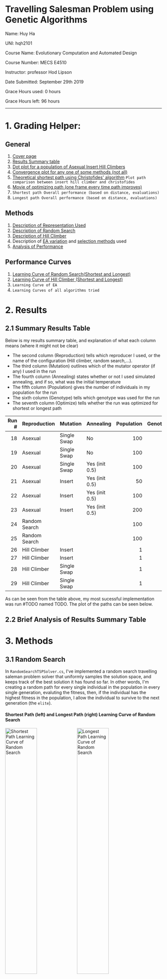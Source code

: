 # Travelling Salesman Problem using Genetic Algorithms

Name: Huy Ha

UNI: hqh2101

Course Name: Evolutionary Computation and Automated Design

Course Number: MECS E4510

Instructor: professor Hod Lipson

Date Submitted: September 29th 2019

Grace Hours used: 0 hours

Grace Hours left: 96 hours

<div style="page-break-after: always;"></div>

---

# 1. Grading Helper:

## General

1.  [Cover page](<#Travelling Salesman Problem using Genetic Algorithms>)
2.  [Results Summary table](<#Summary Results Table>)
3.  [Dot plot for a population of Asexual Insert Hill Climbers](<#Dot Plot for a Population of Hill Climbers>)
4.  [Convergence plot for any one of some methods (not all)](<#Shortest Path (left) and Longest Path (right) Learning Curve of Hill Climbers>)
5.  [Theoretical shortest path using Christofides' algorithm](<# Christofides>) `Plot path comparison between insert hill climber and christofides`
6.  [Movie of optimizing path (one frame every time path improves)](<#Video Animation of Insert Hill Climber Solving for Shortest Path>)
7.  `Shortest path Overall performance (based on distance, evaluations)`
8.  `Longest path Overall performance (based on distance, evaluations)`

## Methods

1. [Description of Representation Used](#Representations)
2. [Description of Random Search](<#Random Search>)
3. [Description of Hill Climber](<#Hill Climber>)
4. Description of [EA variation](<#Representations and their corresponding Crossover and Mutation Operators>) and [selection methods](#Selector) used
5. [Analysis of Performance](<# 4. Analysis of Performance>)

## Performance Curves

1. [Learning Curve of Random Search(Shortest and Longest)](<#Shortest Path (left) and Longest Path (right) Learning Curve of Random Search>)
2. [Learning Curve of Hill Climber (Shortest and Longest)](<# Shortest Path (left) and Longest Path (right) Learning Curve of Hill Climbers>)
3. `Learning Curve of EA`
4. `Learning Curves of all algorithms tried`

# 2. Results

## 2.1 Summary Results Table

Below is my results summary table, and explanation of what each column means (where it might not be clear)

- The second column (Reproduction) tells which reproducer I used, or the name of the configuration (Hill climber, random search,...).
- The third column (Mutation) outlines which of the mutator operator (if any) I used in the run
- The fourth column (Annealing) states whether or not I used simulated annealing, and if so, what was the initial temperature
- The fifth column (Population) gives the number of individuals in my population for the run
- The sixth column (Genotype) tells which genotype was used for the run
- The seventh column (Optimize) tells whether the run was optimized for shortest or longest path

| Run # | Reproduction  | Mutation    | Annealing      | Population | Genotype | Optimize | Path Length |
| ----: | :------------ | :---------- | :------------- | ---------: | -------: | -------: | :---------- |
|    18 | Asexual       | Single Swap | No             |        100 |     List | Shortest | 74.63085    |
|    19 | Asexual       | Single Swap | No             |        100 |     List |  Longest | 760.8126    |
|    20 | Asexual       | Single Swap | Yes (init 0.5) |        100 |     List | Shortest | 74.58129    |
|    21 | Asexual       | Insert      | Yes (init 0.5) |         50 |     List | Shortest | 47.86598    |
|    22 | Asexual       | Insert      | Yes (init 0.5) |        100 |     List | Shortest | 41.14663    |
|    23 | Asexual       | Insert      | Yes (init 0.5) |        200 |     List | Shortest | 36.29556    |
|    24 | Random Search |             |                |        100 |     List |  Longest | 555.0189    |
|    25 | Random Search |             |                |        100 |     List | Shortest | 483.8219    |
|    26 | Hill Climber  | Insert      |                |          1 |     List | Shortest | 30.68847    |
|    27 | Hill Climber  | Insert      |                |          1 |     List |  Longest | 762.99493   |
|    28 | Hill Climber  | Single Swap |                |          1 |     List | Shortest | 78.05326    |
|    29 | Hill Climber  | Single Swap |                |          1 |     List |  Longest | 760.7559    |

As can be seen from the table above, my most sucessful implementation was run #TODO named TODO. The plot of the paths can be seen below.

## 2.2 Brief Analysis of Results Summary Table

# 3. Methods

## 3.1 Random Search

In `RandomSearchTSPSolver.cs`, I've implemented a random search travelling saleman problem solver that uniformly samples the solution space, and keeps track of the best solution it has found so far. In other words, I'm creating a random path for every single individual in the population in every single generation, evaluting the fitness, then, if the individual has the highest fitness in the population, I allow the individual to survive to the next generation (the `elite`).

#### Shortest Path (left) and Longest Path (right) Learning Curve of Random Search

<div style="clear:both;">
<img src="output\assets\shortest-rs.png" alt="Shortest Path Learning Curve of Random Search"
	title="Shortest Path Learning Curve of Random Search" width="45%" height="auto" />
<img src="output\assets\longest-rs.png" alt="Longest Path Learning Curve of Random Search"
	title="Longest Path Learning Curve of Random Search" width="45%" height="auto" />
</div>

## 3.2 Hill Climber

A Hill climber is just a genetic algorithm with population 1, simulated annealing with initial temperature set to 0, with a 100% reproduction rate (the individual in the previous "generation" is always the starting point for creating the new individual in the next population), with an asexual reproduction operator (no crossing over). Since my implementation of the GA was generic enough, I was able to just define a configuration of the GA as a hill climber, with the configurations as described above. The only degree of freedom left was the mutation operator, which I experimented with the insert mutator and swap mutator (described more detailedly below in my EA section). The learning curves for hill climbers with both types of mutator operators can be seen below.

#### Shortest Path (left) and Longest Path (right) Learning Curve of Hill Climbers

<div style="clear:both;">
<img src="output\assets\longest-hc.png" alt="Shortest Path Learning Curve of Hill Climbers"
	title="Shortest Path Learning Curve of Hill Climbers" width="45%" height="auto" />
<img src="output\assets\shortest-hc.png" alt="Shortest Path Learning Curve of Hill Climbers"
	title="Longest Path Learning Curve of Hill Climbers" width="45%" height="auto" />
</div>

#### Video Animation of Insert Hill Climber Solving for Shortest Path

<a href="https://drive.google.com/file/d/1o2MVIlHO2COeTcewPxxkhMqrY-ufpkky/view?usp=sharing">
<img src="output\assets\animation-preview.png" alt="Preview of Insert Hill Climber animation"
	title="Preview of Insert Hill Climber animation"/>
</a>

[Here is a video of the insert hill climber solving for the shortest path. (You can also click on the preview of the animation above)](https://drive.google.com/file/d/1o2MVIlHO2COeTcewPxxkhMqrY-ufpkky/view?usp=sharing)

#### Dot Plot for a Population of Hill Climbers

Because Hill Climbers were so successful, I wanted to explore what a population of hill climbers would do. This is exactly as described above, only, this time, there are 40 hill climbers, and each generation, they all mutate a bit to give the next generation's offspring. Below is a dot plot of that (on the left). As you can see, it just looks like a thick irregular line, so I've zoomed into a part of the plot so you can see the actual scatter points (on the right)

<div style="clear:both;">
<img src="output\assets\insert-hc-dotplot.png" alt="Dot Plot for a Population of Hill Climbers"
	title="Dot Plot for a Population of Hill Climbers"  width="45%" height="auto" />
<img src="output\assets\insert-hc-dotplot-zoomed.png" alt="Zoomed In Dot Plot for a Population of Hill Climbers"
	title="Zoomed In Dot Plot for a Population of Hill Climbers"  width="45%" height="auto" />
</div>

## 3.3 Evolutionary Algorithm

### 3.3.1 Representations and their corresponding Crossover and Mutation Operators

In my assignment I tried two different genotype representations, with their corresponding crossover and mutation operators, which I will describe below:

1.  `PriorityGenotype`: Every single city has a normalized float associated with it, and the path the TSP will take is a priority queue on the list of tuple of city and its corresponding priority.

    - `PriorityCrossover`: this crossover operator does a Two Point crossover on the two parent's priorities creating the child's priority. Since the priority lists are ordered by the city's id, there is no invalid priority list (duplicate or missing cities) to resolve, therefore, no invalid path to resolve.
    - `PrioritySingleMutator`: this mutator operator adds some random noise to the priority of one city, then clamps it between 0 and 1.
    - `PriorityMutator`: does the same thing the `PrioritySingleMutator` does but to a variable number of cities, depending on the mutation factor.

2.  `ListGenotype`: the genotype is just an ordered list of the cities, and the path is exactly the genotype.
    - `SingleSwapMutator`: This mutator operator performs a single swap between two random cities.
    - `MultiSwapMutator`: same as `SingleSwapMutator`, but performs a variable number of swaps based on the mutation factor.
    - `InsertMutator`: chooses a random sequence of cities, removes the sequence from the path, then inserts it somewhere else in the path.
    - `Crossover`: TODO

### 3.3.2 Selector

Earlier on in the development process, I experimented with Stochastic Universal Sampling, as described in the recommended textbook for the class "An Introduction to Genetic Algorithms", but it did not work as well, and I didn't see it as the limiting factor of my program. Therefore, I removed that part of the code, and just replaced it with a simple truncate selector, which selects the top X%, where X is a hyperparameter I called ReproductionFactor.

# 4. Analysis of Performance

## Swap Mutator v.s. Insert Mutator

The biggest breakthough I had in terms of performance was when I implemented the `InsertMutator`. This mutator is much more suited for the problem than the SwapMutator was. I think the intuition is that grabbing a sequence of cities then chucking it somewhere else doesn't break the solution that previous generations has already came up with (This was the inspiration for my `SelectionCrossOver`).

Another curious thing to note is that Insert did much better than Swap when it came to shortest path, but only did marginally better than Swap in longest path. I think this is because Swap breaks paths that are close together, so it is more suited for longest path than shortest path. However, the advantage of Insert is still that it preserves groups (sub-solutions) that are already optimum, and is able to explore without giving up those optimum sub-solutions.

## Asexual v.s. Multiple Inheritance

I think the reason why Asexual consistently outperforms Multiple Inheritance is not because in general it does, but because Mutliple Inheritance relies on have appropriate cross over operators, which I don't think I spent enough time exploring. If given more time, I would like to try a number of other cross over operators for ordered lists, and hopefully that might prove Multiple Inheritance to be superior.

Another note is that my development cycle is biased. Because Asexual reproduction cycles are faster to run and get results, I'm able to go through many more development cycles with Asexual, therefore have more time exploring all the different mutators for Asexual and optimizing it.

## Simulated Annealing vs Greedy

Something I did not expect was for Simulated Annealing to not consistently outperform the greedy variations (just initializing the temperature to 0). I ran lots of tests on the circle test file I created, and to my surprise, most of the time, Greedy converges to a higher fitness. I could not come with an explantion to this. This does not make sense to me because I run the simulation for long enough to observe real convergence, and so any exploration should benefit the program.

On the same note, I expected a larger population to maintain more diversity, therefore, converge to a higher fitness, but this was not the case. I ran tests on the circle city test file I created, and the fitness would consistently converge to a higher value for a population of 50 than for 100, and higher for 100 than for 200, and so on.

These two points, I'm not able to explain why this is the case.

## Christofides

According to a Piazza post answer by the professor, he said we could use a package to calculate the distance using Christofides. I cloned guillaumeportails' fork of sth144's implementation of Christofides, and made some changes so that the final distance calculation is accurate for floating point numbers. The output path length from this implementation of Christofides was `32.1098`. To my surprise, my Insert Hill Climber outperformed this Christofides implementation! Of course, since I did not implement this program myself and did not spend time looking through the code, I don't know of its correctness, but the result is encouraging none the less. [See 5.2 for the output I got when running Christofides.](<# 5.2 Christofides Algorithm output>)

# 5. Appendix

## 5.1 Source Code

As per the TA's approval on Piazza, the source code for this project has been zipped up with this README document.

## 5.2 Christofides Algorithm output

```
cities created
tsp created
Fillmatrix started
Filled Matrix
MST created
Matching completed
BestPath completed 0
Final length: 0

0 to 660 cost 0.21371
660 to 495 cost 0.0239094
495 to 518 cost 0.0125831
518 to 814 cost 0.0246069
814 to 193 cost 0.0245268
193 to 136 cost 0.00757985
136 to 16 cost 0.00917958
16 to 769 cost 0.0152843
769 to 437 cost 0.017203
437 to 179 cost 0.0142129
179 to 448 cost 0.0347946
448 to 823 cost 0.0531549
823 to 326 cost 0.0640528
326 to 298 cost 0.0326298
298 to 816 cost 0.0262839
816 to 612 cost 0.0647916
612 to 52 cost 0.014918
52 to 726 cost 0.0108301
726 to 649 cost 0.0132654
649 to 615 cost 0.0164624
615 to 756 cost 0.101699
756 to 701 cost 0.0228115
701 to 616 cost 0.035752
616 to 905 cost 0.0367072
905 to 190 cost 0.0641047
190 to 520 cost 0.0285338
520 to 698 cost 0.00978459
698 to 124 cost 0.0278024
124 to 247 cost 0.00587152
247 to 571 cost 0.011884
571 to 373 cost 0.0238598
373 to 207 cost 0.0279071
207 to 74 cost 0.0125553
74 to 997 cost 0.0522104
997 to 773 cost 0.0903594
773 to 364 cost 0.00736196
364 to 553 cost 0.0168162
553 to 78 cost 0.0489602
78 to 483 cost 0.00540035
483 to 330 cost 0.0466122
330 to 441 cost 0.0115499
441 to 886 cost 0.0325366
886 to 306 cost 0.0269063
306 to 588 cost 0.00709601
588 to 83 cost 0.0174942
83 to 73 cost 0.01194
73 to 39 cost 0.00832279
39 to 380 cost 0.0260679
380 to 981 cost 0.0344646
981 to 49 cost 0.0680409
49 to 285 cost 0.513602
285 to 400 cost 0.0173182
400 to 674 cost 0.0119171
674 to 639 cost 0.0285908
639 to 753 cost 0.00975537
753 to 925 cost 0.0152828
925 to 604 cost 0.0341047
604 to 951 cost 0.0323075
951 to 161 cost 0.0769202
161 to 273 cost 0.0278354
273 to 551 cost 0.0334932
551 to 64 cost 0.0265449
64 to 945 cost 0.0204352
945 to 611 cost 0.0231089
611 to 10 cost 0.0352039
10 to 684 cost 0.000786294
684 to 90 cost 0.0167437
90 to 137 cost 0.0103956
137 to 386 cost 0.00713698
386 to 428 cost 0.026557
428 to 914 cost 0.0296031
914 to 255 cost 0.019876
255 to 183 cost 0.0276791
183 to 465 cost 0.0160369
465 to 289 cost 0.00787982
289 to 591 cost 0.0310632
591 to 259 cost 0.0296089
259 to 549 cost 0.0478123
549 to 817 cost 0.0519112
817 to 685 cost 0.075211
685 to 152 cost 0.025205
152 to 164 cost 0.00653919
164 to 561 cost 0.00644229
561 to 556 cost 0.0247667
556 to 596 cost 0.353409
596 to 474 cost 0.0296644
474 to 498 cost 0.031897
498 to 195 cost 0.00701924
195 to 197 cost 0.0411198
197 to 923 cost 0.013739
923 to 451 cost 0.0396314
451 to 543 cost 0.0278667
543 to 434 cost 0.0428151
434 to 2 cost 0.0309621
2 to 442 cost 0.0362003
442 to 638 cost 0.0430322
638 to 17 cost 0.0375801
17 to 962 cost 0.0196525
962 to 367 cost 0.019261
367 to 204 cost 0.0206711
204 to 640 cost 0.0216326
640 to 253 cost 0.0212719
253 to 145 cost 0.0346648
145 to 942 cost 0.00659342
942 to 48 cost 0.0121097
48 to 432 cost 0.0120689
432 to 567 cost 0.00809572
567 to 322 cost 0.0115338
322 to 300 cost 0.557766
300 to 61 cost 0.0135764
61 to 186 cost 0.0158048
186 to 586 cost 0.0419501
586 to 231 cost 0.210611
231 to 163 cost 0.0350798
163 to 194 cost 0.0228272
194 to 627 cost 0.00257221
627 to 53 cost 0.0225139
53 to 114 cost 0.011286
114 to 416 cost 0.023878
416 to 439 cost 0.0271092
439 to 9 cost 0.0246152
9 to 644 cost 0.0189427
644 to 978 cost 0.0879323
978 to 775 cost 0.0169516
775 to 652 cost 0.0372238
652 to 824 cost 0.0275857
824 to 447 cost 0.0329583
447 to 855 cost 0.0167509
855 to 944 cost 0.232634
944 to 184 cost 0.0202103
184 to 403 cost 0.0205334
403 to 717 cost 0.0380935
717 to 359 cost 0.0471369
359 to 490 cost 0.0299567
490 to 43 cost 0.0171773
43 to 69 cost 0.0397822
69 to 332 cost 0.0231346
332 to 77 cost 0.0176787
77 to 159 cost 0.0190842
159 to 142 cost 0.0109789
142 to 702 cost 0.0307785
702 to 196 cost 0.0230001
196 to 187 cost 0.0228819
187 to 856 cost 0.0171241
856 to 85 cost 0.0177137
85 to 919 cost 0.0515325
919 to 244 cost 0.0411331
244 to 203 cost 0.00692392
203 to 165 cost 0.0201842
165 to 455 cost 0.0604717
455 to 779 cost 0.036321
779 to 654 cost 0.0557184
654 to 118 cost 0.0260606
118 to 457 cost 0.0366244
457 to 754 cost 0.0161038
754 to 849 cost 0.0241733
849 to 864 cost 0.0133796
864 to 585 cost 0.00842032
585 to 8 cost 0.0153709
8 to 692 cost 0.00630739
692 to 417 cost 0.0274757
417 to 502 cost 0.0288585
502 to 365 cost 0.0278987
365 to 460 cost 0.0410068
460 to 778 cost 0.00277166
778 to 715 cost 0.0214691
715 to 343 cost 0.0433409
343 to 237 cost 0.030016
237 to 390 cost 0.0299686
390 to 818 cost 0.0221086
818 to 62 cost 0.0234862
62 to 722 cost 0.00650043
722 to 286 cost 0.0112334
286 to 646 cost 0.014123
646 to 822 cost 0.0234438
822 to 360 cost 0.0270937
360 to 484 cost 0.022522
484 to 50 cost 0.0216079
50 to 379 cost 0.0340154
379 to 935 cost 0.0684651
935 to 222 cost 0.00566715
222 to 497 cost 0.0433599
497 to 503 cost 0.0161364
503 to 830 cost 0.0350884
830 to 796 cost 0.0448725
796 to 393 cost 0.0435907
393 to 376 cost 0.0219171
376 to 777 cost 0.00968035
777 to 389 cost 0.0186484
389 to 578 cost 0.0199597
578 to 397 cost 0.0456764
397 to 287 cost 0.0290679
287 to 450 cost 0.0335566
450 to 106 cost 0.0167515
106 to 214 cost 0.0722411
214 to 954 cost 0.0274605
954 to 525 cost 0.00802991
525 to 215 cost 0.0307272
215 to 563 cost 0.0210001
563 to 941 cost 0.0290857
941 to 928 cost 0.0229126
928 to 629 cost 0.0110335
629 to 665 cost 0.0368423
665 to 597 cost 0.0363316
597 to 262 cost 0.0367823
262 to 280 cost 0.0261195
280 to 245 cost 0.0289013
245 to 786 cost 0.0328444
786 to 307 cost 0.0071122
307 to 858 cost 0.0408222
858 to 987 cost 0.112384
987 to 733 cost 0.177453
733 to 471 cost 0.00739858
471 to 562 cost 0.0132776
562 to 423 cost 0.0117618
423 to 993 cost 0.0154433
993 to 463 cost 0.0207163
463 to 839 cost 0.0249953
839 to 276 cost 0.0189318
276 to 672 cost 0.00822401
672 to 916 cost 0.0218253
916 to 34 cost 0.0267534
34 to 659 cost 0.0270321
659 to 950 cost 0.0386992
950 to 335 cost 0.024239
335 to 776 cost 0.00502648
776 to 771 cost 0.0338993
771 to 906 cost 0.00918362
906 to 688 cost 0.0196191
688 to 67 cost 0.0518195
67 to 88 cost 0.0233252
88 to 427 cost 0.0137866
427 to 94 cost 0.0372668
94 to 810 cost 0.0311538
810 to 811 cost 0.0124724
811 to 648 cost 0.0225276
648 to 95 cost 0.0554314
95 to 375 cost 0.0109445
375 to 96 cost 0.0345389
96 to 162 cost 0.0363441
162 to 540 cost 0.00177524
540 to 101 cost 0.0220399
101 to 217 cost 0.0261055
217 to 876 cost 0.0520698
876 to 173 cost 0.0171313
173 to 727 cost 0.0135626
727 to 931 cost 0.021505
931 to 28 cost 0.114501
28 to 903 cost 0.0413096
903 to 565 cost 0.0510338
565 to 116 cost 0.55994
116 to 216 cost 0.0268891
216 to 827 cost 0.00752227
827 to 890 cost 0.0292299
890 to 82 cost 0.0174391
82 to 256 cost 0.0244663
256 to 257 cost 0.0225649
257 to 79 cost 0.0335649
79 to 233 cost 0.11186
233 to 230 cost 0.0345757
230 to 347 cost 0.0109346
347 to 676 cost 0.070808
676 to 315 cost 0.0247268
315 to 798 cost 0.0319537
798 to 51 cost 0.00338188
51 to 559 cost 0.260581
559 to 299 cost 0.0248335
299 to 632 cost 0.0179091
632 to 120 cost 0.027531
120 to 699 cost 0.0127862
699 to 372 cost 0.0378534
372 to 780 cost 0.0125137
780 to 705 cost 0.0630225
705 to 132 cost 0.038005
132 to 843 cost 0.0303463
843 to 506 cost 0.00968207
506 to 527 cost 0.014156
527 to 550 cost 0.0140307
550 to 762 cost 0.0222203
762 to 418 cost 0.0021359
418 to 331 cost 0.0107696
331 to 894 cost 0.0325153
894 to 932 cost 0.00386552
932 to 430 cost 0.0326781
430 to 45 cost 0.00830631
45 to 3 cost 0.0129619
3 to 979 cost 0.0395434
979 to 801 cost 0.0177685
801 to 402 cost 0.0202039
402 to 735 cost 0.0268203
735 to 785 cost 0.0255903
785 to 297 cost 0.0179039
297 to 235 cost 0.0138674
235 to 835 cost 0.0422606
835 to 862 cost 0.0038911
862 to 41 cost 0.0148335
41 to 346 cost 0.0142246
346 to 265 cost 0.0121765
265 to 20 cost 0.0342308
20 to 802 cost 0.0105677
802 to 998 cost 0.0279673
998 to 410 cost 0.0199212
410 to 790 cost 0.0202301
790 to 904 cost 0.0393467
904 to 541 cost 0.04181
541 to 218 cost 0.0257833
218 to 677 cost 0.0319907
677 to 301 cost 0.0153968
301 to 647 cost 0.0315325
647 to 675 cost 0.0252785
675 to 392 cost 0.021831
392 to 531 cost 0.0549796
531 to 523 cost 0.0322495
523 to 219 cost 0.0713455
219 to 249 cost 0.0211102
249 to 158 cost 0.0188703
158 to 205 cost 0.0501121
205 to 592 cost 0.00433242
592 to 154 cost 0.0264257
154 to 968 cost 0.017723
968 to 126 cost 0.0133257
126 to 789 cost 0.0140827
789 to 363 cost 0.0122688
363 to 504 cost 0.0489576
504 to 552 cost 0.00672424
552 to 982 cost 0.012353
982 to 22 cost 0.0131869
22 to 587 cost 0.0100796
587 to 736 cost 0.0167209
736 to 135 cost 0.039092
135 to 994 cost 0.00616803
994 to 458 cost 0.00485189
458 to 546 cost 0.0214031
546 to 84 cost 0.047419
84 to 469 cost 0.00957903
469 to 749 cost 0.0308479
749 to 974 cost 0.0125372
974 to 576 cost 0.0160625
576 to 168 cost 0.00843651
168 to 800 cost 0.0255103
800 to 344 cost 0.0249909
344 to 920 cost 0.0454712
920 to 348 cost 0.00507997
348 to 499 cost 0.0166192
499 to 988 cost 0.028938
988 to 650 cost 0.0254197
650 to 323 cost 0.020478
323 to 958 cost 0.00983839
958 to 155 cost 0.0136216
155 to 826 cost 0.0221653
826 to 719 cost 0.0232974
719 to 396 cost 0.0151257
396 to 877 cost 0.0764066
877 to 759 cost 0.0503459
759 to 240 cost 0.0246141
240 to 412 cost 0.0333246
412 to 516 cost 0.0246199
516 to 4 cost 0.00742079
4 to 200 cost 0.00566777
200 to 282 cost 0.0101115
282 to 270 cost 0.0197963
270 to 626 cost 0.0152707
626 to 324 cost 0.0600003
324 to 738 cost 0.0260821
738 to 24 cost 0.00903727
24 to 794 cost 0.0298188
794 to 263 cost 0.0286705
263 to 791 cost 0.0320985
791 to 14 cost 0.058556
14 to 874 cost 0.0272604
874 to 472 cost 0.0115632
472 to 618 cost 0.000806228
618 to 44 cost 0.036755
44 to 234 cost 0.00513707
234 to 707 cost 0.0246335
707 to 605 cost 0.0235202
605 to 314 cost 0.0149046
314 to 398 cost 0.0253611
398 to 362 cost 0.0162494
362 to 283 cost 0.0132693
283 to 513 cost 0.0371563
513 to 295 cost 0.0210521
295 to 572 cost 0.0130951
572 to 977 cost 0.0972953
977 to 887 cost 0.0328842
887 to 793 cost 0.0361289
793 to 568 cost 0.00727258
568 to 883 cost 0.0130391
883 to 353 cost 0.018856
353 to 697 cost 0.0216807
697 to 493 cost 0.0322927
493 to 97 cost 0.01547
97 to 574 cost 0.026141
574 to 695 cost 0.00948336
695 to 664 cost 0.0194587
664 to 918 cost 0.0349954
918 to 949 cost 0.0155227
949 to 251 cost 0.00383065
251 to 292 cost 0.0189406
292 to 937 cost 0.0340524
937 to 281 cost 0.0149782
281 to 131 cost 0.00848114
131 to 619 cost 0.0208214
619 to 5 cost 0.0399258
5 to 996 cost 0.0515035
996 to 454 cost 0.0107445
454 to 590 cost 0.0225013
590 to 975 cost 0.0337937
975 to 795 cost 0.0279383
795 to 897 cost 0.0323543
897 to 25 cost 0.0138902
25 to 92 cost 0.0290498
92 to 716 cost 0.0416052
716 to 308 cost 0.00626296
308 to 160 cost 0.0114763
160 to 303 cost 0.0445086
303 to 431 cost 0.0223624
431 to 420 cost 0.0287974
420 to 444 cost 0.0148733
444 to 970 cost 0.0369228
970 to 440 cost 0.0891894
440 to 350 cost 0.0193007
350 to 984 cost 0.0106198
984 to 879 cost 0.0335855
879 to 964 cost 0.0362208
964 to 133 cost 0.00534938
133 to 828 cost 0.00370058
828 to 18 cost 0.0102164
18 to 312 cost 0.0271904
312 to 690 cost 0.0201402
690 to 630 cost 0.0364353
630 to 415 cost 0.0279222
415 to 115 cost 0.0132656
115 to 462 cost 0.0237068
462 to 815 cost 0.0240149
815 to 927 cost 0.166596
927 to 842 cost 0.124204
842 to 940 cost 0.00911947
940 to 961 cost 0.0138937
961 to 33 cost 0.0173728
33 to 602 cost 0.0478686
602 to 57 cost 0.0227767
57 to 60 cost 0.00264937
60 to 530 cost 0.00405363
530 to 339 cost 0.0176034
339 to 995 cost 0.0244479
995 to 342 cost 0.0209204
342 to 357 cost 0.0247349
357 to 470 cost 0.00910501
470 to 634 cost 0.0588316
634 to 863 cost 0.022657
863 to 662 cost 0.0239716
662 to 885 cost 0.0442444
885 to 901 cost 0.0049016
901 to 150 cost 0.0215023
150 to 91 cost 0.0317107
91 to 623 cost 0.0180056
623 to 87 cost 0.0209731
87 to 70 cost 0.0170623
70 to 813 cost 0.0316603
813 to 734 cost 0.0890134
734 to 622 cost 0.082951
622 to 792 cost 0.0442259
792 to 989 cost 0.133173
989 to 686 cost 0.0206997
686 to 65 cost 0.0213737
65 to 872 cost 0.0109554
872 to 840 cost 0.0156052
840 to 708 cost 0.0172991
708 to 391 cost 0.0825286
391 to 831 cost 0.0160039
831 to 933 cost 0.00837376
933 to 210 cost 0.019161
210 to 191 cost 0.0125127
191 to 609 cost 0.0428226
609 to 405 cost 0.0234266
405 to 750 cost 0.0257312
750 to 302 cost 0.0568047
302 to 211 cost 0.0278366
211 to 528 cost 0.0195879
528 to 767 cost 0.0570255
767 to 729 cost 0.0303176
729 to 180 cost 0.014433
180 to 668 cost 0.0204613
668 to 32 cost 0.017131
32 to 600 cost 0.0310823
600 to 764 cost 0.0208645
764 to 104 cost 0.0187216
104 to 661 cost 0.0383211
661 to 755 cost 0.0142518
755 to 696 cost 0.0509508
696 to 464 cost 0.0236911
464 to 496 cost 0.0180801
496 to 404 cost 0.00759987
404 to 198 cost 0.0122181
198 to 72 cost 0.0708664
72 to 491 cost 0.0227361
491 to 117 cost 0.0311724
117 to 610 cost 0.0292729
610 to 212 cost 0.0274906
212 to 880 cost 0.0321933
880 to 514 cost 0.00835104
514 to 341 cost 0.0198714
341 to 784 cost 0.0280469
784 to 358 cost 0.03736
358 to 38 cost 0.00331428
38 to 799 cost 0.0164464
799 to 909 cost 0.0387566
909 to 819 cost 0.0497572
819 to 399 cost 0.0156606
399 to 220 cost 0.0282958
220 to 7 cost 0.0110645
7 to 765 cost 0.0259522
765 to 537 cost 0.0251904
537 to 411 cost 0.0175543
411 to 712 cost 0.0578152
712 to 821 cost 0.0247522
821 to 881 cost 0.0203029
881 to 112 cost 0.297752
112 to 35 cost 0.0208017
35 to 983 cost 0.0250715
983 to 29 cost 0.454065
29 to 475 cost 0.0203418
475 to 508 cost 0.0130532
508 to 290 cost 0.0591926
290 to 658 cost 0.0425924
658 to 607 cost 0.0294151
607 to 93 cost 0.0362549
93 to 806 cost 0.0173777
806 to 479 cost 0.00707998
479 to 313 cost 0.00711486
313 to 534 cost 0.0115289
534 to 922 cost 0.00840728
922 to 965 cost 0.326313
965 to 153 cost 0.011642
153 to 81 cost 0.018121
81 to 952 cost 0.0156786
952 to 409 cost 0.0288988
409 to 836 cost 0.0758529
836 to 99 cost 0.0249388
99 to 13 cost 0.0155347
13 to 89 cost 0.0450144
89 to 621 cost 0.035477
621 to 261 cost 0.0234976
261 to 748 cost 0.0299917
748 to 694 cost 0.00834027
694 to 226 cost 0.0340355
226 to 809 cost 0.0154101
809 to 966 cost 0.0116924
966 to 846 cost 0.0273274
846 to 741 cost 0.0307736
741 to 888 cost 0.022765
888 to 593 cost 0.035976
593 to 509 cost 0.0524702
509 to 724 cost 0.0191621
724 to 570 cost 0.00986669
570 to 670 cost 0.0174208
670 to 384 cost 0.0358095
384 to 599 cost 0.0100168
599 to 737 cost 0.0188108
737 to 912 cost 0.0396931
912 to 103 cost 0.0862982
103 to 238 cost 0.0469579
238 to 991 cost 0.0478242
991 to 743 cost 0.029883
743 to 723 cost 0.0105573
723 to 720 cost 0.00553704
720 to 867 cost 0.102032
867 to 320 cost 0.0273526
320 to 63 cost 0.0246242
63 to 268 cost 0.00667356
268 to 102 cost 0.0249148
102 to 494 cost 0.00676912
494 to 606 cost 0.0324263
606 to 679 cost 0.247142
679 to 512 cost 0.0375296
512 to 926 cost 0.0304454
926 to 645 cost 0.0122827
645 to 524 cost 0.0440345
524 to 482 cost 0.0409352
482 to 171 cost 0.0121663
171 to 227 cost 0.0301042
227 to 383 cost 0.0122067
383 to 938 cost 0.0276649
938 to 757 cost 0.0318804
757 to 141 cost 0.0141569
141 to 929 cost 0.0212948
929 to 201 cost 0.0090395
201 to 889 cost 0.00674689
889 to 406 cost 0.0254096
406 to 236 cost 0.0353869
236 to 895 cost 0.0077283
895 to 535 cost 0.0274893
535 to 554 cost 0.0251842
554 to 473 cost 0.0228304
473 to 850 cost 0.0205189
850 to 501 cost 0.0026808
501 to 584 cost 0.0223285
584 to 745 cost 0.00704317
745 to 349 cost 0.0141385
349 to 246 cost 0.0244461
246 to 157 cost 0.0240568
157 to 548 cost 0.0274416
548 to 374 cost 0.0255123
374 to 167 cost 0.0258751
167 to 224 cost 0.0239998
224 to 310 cost 0.0297856
310 to 709 cost 0.0354538
709 to 681 cost 0.0233217
681 to 56 cost 0.0358105
56 to 208 cost 0.0327813
208 to 731 cost 0.0230665
731 to 569 cost 0.019707
569 to 580 cost 0.0197423
580 to 466 cost 0.0402435
466 to 113 cost 0.0140812
113 to 59 cost 0.0223279
59 to 969 cost 0.0144015
969 to 105 cost 0.04334
105 to 555 cost 0.0301188
555 to 407 cost 0.013215
407 to 354 cost 0.0407352
354 to 882 cost 0.0300998
882 to 908 cost 0.00550301
908 to 837 cost 0.00910352
837 to 321 cost 0.00676166
321 to 667 cost 0.0212019
667 to 123 cost 0.0161362
123 to 68 cost 0.0330933
68 to 946 cost 0.025625
946 to 721 cost 0.0249382
721 to 973 cost 0.018071
973 to 539 cost 0.0180335
539 to 999 cost 0.262526
999 to 633 cost 0.0271181
633 to 583 cost 0.0335473
583 to 248 cost 0.0140644
248 to 119 cost 0.0226988
119 to 271 cost 0.0124097
271 to 728 cost 0.0438691
728 to 21 cost 0.0288799
21 to 267 cost 0.0161869
267 to 476 cost 0.0649005
476 to 866 cost 0.0214337
866 to 956 cost 0.0227831
956 to 808 cost 0.0285026
808 to 269 cost 0.0425478
269 to 631 cost 0.0283951
631 to 433 cost 0.00789557
433 to 377 cost 0.0250824
377 to 449 cost 0.00976355
449 to 258 cost 0.0105185
258 to 382 cost 0.0184261
382 to 853 cost 0.0179149
853 to 492 cost 0.011165
492 to 744 cost 0.00530129
744 to 66 cost 0.0194288
66 to 689 cost 0.043341
689 to 635 cost 0.0319491
635 to 653 cost 0.0169854
653 to 134 cost 0.0110612
134 to 209 cost 0.0449396
209 to 71 cost 0.0102164
71 to 31 cost 0.0114306
31 to 913 cost 0.0299499
913 to 939 cost 0.0352622
939 to 36 cost 0.01615
36 to 772 cost 0.0220594
772 to 489 cost 0.0156996
489 to 760 cost 0.0114343
760 to 177 cost 0.022869
177 to 907 cost 0.030737
907 to 608 cost 0.0380906
608 to 272 cost 0.0790665
272 to 352 cost 0.00507636
352 to 595 cost 0.0194836
595 to 781 cost 0.0195555
781 to 624 cost 0.0109914
624 to 532 cost 0.0188379
532 to 58 cost 0.021924
58 to 812 cost 0.00987103
812 to 371 cost 0.0339087
371 to 921 cost 0.00887092
921 to 917 cost 0.0265265
917 to 221 cost 0.0277171
221 to 869 cost 0.0361567
869 to 125 cost 0.0276388
125 to 188 cost 0.00310311
188 to 250 cost 0.0234098
250 to 486 cost 0.0415812
486 to 589 cost 0.0335497
589 to 26 cost 0.0207466
26 to 254 cost 0.0293895
254 to 788 cost 0.0151334
788 to 628 cost 0.118804
628 to 871 cost 0.0065904
871 to 23 cost 0.0237614
23 to 845 cost 0.027434
845 to 832 cost 0.0129817
832 to 149 cost 0.00843935
149 to 538 cost 0.0446052
538 to 915 cost 0.0303777
915 to 438 cost 0.0235056
438 to 277 cost 0.0221065
277 to 847 cost 0.0196556
847 to 804 cost 0.0381933
804 to 891 cost 0.0227649
891 to 140 cost 0.0185711
140 to 446 cost 0.02273
446 to 911 cost 0.0298071
911 to 642 cost 0.011197
642 to 581 cost 0.00540266
581 to 369 cost 0.00275835
369 to 169 cost 0.0399843
169 to 683 cost 0.0383477
683 to 763 cost 0.0245785
763 to 388 cost 0.0264683
388 to 30 cost 0.0098758
30 to 833 cost 0.047061
833 to 703 cost 0.0112732
703 to 725 cost 0.0329377
725 to 413 cost 0.0732948
413 to 488 cost 0.00486825
488 to 947 cost 0.0190136
947 to 98 cost 0.0366709
98 to 266 cost 0.0163124
266 to 582 cost 0.0116137
582 to 19 cost 0.0184995
19 to 478 cost 0.0103831
478 to 844 cost 0.00280159
844 to 899 cost 0.0133141
899 to 213 cost 0.190395
213 to 752 cost 0.0126258
752 to 657 cost 0.0320264
657 to 536 cost 0.136615
536 to 319 cost 0.0107889
319 to 829 cost 0.0173358
829 to 868 cost 0.00973371
868 to 875 cost 0.0207367
875 to 127 cost 0.0419774
127 to 181 cost 0.0629125
181 to 691 cost 0.012311
691 to 80 cost 0.00651637
80 to 521 cost 0.00518818
521 to 76 cost 0.0208972
76 to 487 cost 0.0482555
487 to 787 cost 0.024623
787 to 680 cost 0.00164448
680 to 655 cost 0.0194601
655 to 740 cost 0.0116091
740 to 666 cost 0.0307472
666 to 278 cost 0.00776527
278 to 232 cost 0.0180413
232 to 865 cost 0.0212339
865 to 199 cost 0.0563238
199 to 327 cost 0.0243332
327 to 614 cost 0.0256557
614 to 924 cost 0.0251279
924 to 128 cost 0.00969137
128 to 436 cost 0.0374161
436 to 425 cost 0.0409583
425 to 166 cost 0.0180854
166 to 54 cost 0.0301228
54 to 148 cost 0.02764
148 to 55 cost 0.0243352
55 to 841 cost 0.0109429
841 to 768 cost 0.0587353
768 to 986 cost 0.105591
986 to 960 cost 0.0822832
960 to 656 cost 0.0389372
656 to 1 cost 0.0238059
1 to 884 cost 0.0308391
884 to 345 cost 0.0207019
345 to 426 cost 0.0392549
426 to 663 cost 0.0489412
663 to 636 cost 0.0131127
636 to 742 cost 0.0108032
742 to 387 cost 0.0202996
387 to 304 cost 0.0282173
304 to 422 cost 0.00366375
422 to 366 cost 0.0195726
366 to 980 cost 0.0214386
980 to 990 cost 0.0417253
990 to 545 cost 0.0158831
545 to 467 cost 0.0615437
467 to 625 cost 0.0266308
625 to 732 cost 0.114635
732 to 641 cost 0.223594
641 to 452 cost 0.0108895
452 to 860 cost 0.0180674
860 to 873 cost 0.0371166
873 to 340 cost 0.0123664
340 to 243 cost 0.04361
243 to 336 cost 0.0175385
336 to 453 cost 0.0273058
453 to 930 cost 0.0213519
930 to 309 cost 0.0258623
309 to 485 cost 0.00787432
485 to 47 cost 0.0121196
47 to 15 cost 0.0191677
15 to 46 cost 0.0247487
46 to 693 cost 0.0496449
693 to 176 cost 0.00794786
176 to 547 cost 0.0439799
547 to 223 cost 0.0211664
223 to 704 cost 0.0593702
704 to 613 cost 0.0271737
613 to 11 cost 0.0129931
11 to 356 cost 0.01467
356 to 445 cost 0.0599104
445 to 40 cost 0.00109816
40 to 481 cost 0.0245167
481 to 529 cost 0.0269456
529 to 333 cost 0.0620344
333 to 900 cost 0.0555025
900 to 239 cost 0.0645956
239 to 291 cost 0.0304914
291 to 517 cost 0.0307307
517 to 838 cost 0.0138264
838 to 834 cost 0.048644
834 to 892 cost 0.031419
892 to 511 cost 0.0129436
511 to 378 cost 0.00926815
378 to 189 cost 0.0151337
189 to 637 cost 0.0359739
637 to 328 cost 0.0715469
328 to 296 cost 0.019443
296 to 878 cost 0.00970971
878 to 805 cost 0.021461
805 to 394 cost 0.0307303
394 to 564 cost 0.00530747
564 to 803 cost 0.0149948
803 to 459 cost 0.0118338
459 to 671 cost 0.0179393
671 to 766 cost 0.0423
766 to 192 cost 0.0437059
192 to 594 cost 0.035095
594 to 544 cost 0.0181045
544 to 573 cost 0.0554636
573 to 739 cost 0.0366535
739 to 718 cost 0.0361258
718 to 414 cost 0.0268235
414 to 419 cost 0.0101585
419 to 151 cost 0.0151262
151 to 435 cost 0.00434265
435 to 370 cost 0.0137899
370 to 967 cost 0.0208741
967 to 37 cost 0.580025
37 to 747 cost 0.0172065
747 to 957 cost 0.0387937
957 to 86 cost 0.00147598
86 to 334 cost 0.00179319
334 to 130 cost 0.0298
130 to 783 cost 0.0153179
783 to 156 cost 0.00732956
156 to 577 cost 0.0225397
577 to 170 cost 0.0194003
170 to 305 cost 0.0364453
305 to 100 cost 0.0108407
100 to 182 cost 0.0348189
182 to 859 cost 0.0569403
859 to 318 cost 0.0557356
318 to 678 cost 0.0414716
678 to 558 cost 0.074287
558 to 673 cost 0.0359935
673 to 948 cost 0.143782
948 to 368 cost 0.070355
368 to 730 cost 0.0466876
730 to 902 cost 0.118734
902 to 381 cost 0.0131738
381 to 107 cost 0.0111106
107 to 401 cost 0.0170163
401 to 122 cost 0.00761114
122 to 351 cost 0.00832385
351 to 294 cost 0.0244257
294 to 146 cost 0.0190312
146 to 385 cost 0.0250808
385 to 519 cost 0.0287459
519 to 774 cost 0.0247139
774 to 598 cost 0.0127086
598 to 851 cost 0.0173336
851 to 985 cost 0.0121389
985 to 603 cost 0.0115872
603 to 522 cost 0.003022
522 to 713 cost 0.0551784
713 to 770 cost 0.0284728
770 to 274 cost 0.00474674
274 to 275 cost 0.0212231
275 to 651 cost 0.00256037
651 to 620 cost 0.0176946
620 to 972 cost 0.025921
972 to 515 cost 0.0299417
515 to 959 cost 0.01396
959 to 316 cost 0.0166134
316 to 242 cost 0.0204297
242 to 42 cost 0.0205438
42 to 408 cost 0.0281052
408 to 560 cost 0.0208354
560 to 700 cost 0.0473005
700 to 566 cost 0.117052
566 to 325 cost 0.0026834
325 to 480 cost 0.0274507
480 to 293 cost 0.0305132
293 to 355 cost 0.0294044
355 to 714 cost 0.00857664
714 to 669 cost 0.0302576
669 to 687 cost 0.00651973
687 to 139 cost 0.0124884
139 to 706 cost 0.0135006
706 to 311 cost 0.00951421
311 to 870 cost 0.011042
870 to 934 cost 0.0368898
934 to 971 cost 0.0112981
971 to 288 cost 0.0202007
288 to 228 cost 0.0631848
228 to 943 cost 0.00328895
943 to 264 cost 0.0341176
264 to 936 cost 0.0168706
936 to 443 cost 0.025964
443 to 461 cost 0.0394367
461 to 109 cost 0.0231276
109 to 526 cost 0.0500614
526 to 27 cost 0.0372786
27 to 617 cost 0.00762351
617 to 854 cost 0.0312083
854 to 963 cost 0.0190292
963 to 6 cost 0.017436
6 to 108 cost 0.0539425
108 to 361 cost 0.00653385
361 to 252 cost 0.0274571
252 to 746 cost 0.0159771
746 to 75 cost 0.0502468
75 to 110 cost 0.0225481
110 to 507 cost 0.0270653
507 to 229 cost 0.0281862
229 to 710 cost 0.0269118
710 to 976 cost 0.0267366
976 to 643 cost 0.0467258
643 to 711 cost 0.00722471
711 to 751 cost 0.0340203
751 to 143 cost 0.0283069
143 to 338 cost 0.0130318
338 to 241 cost 0.0360087
241 to 857 cost 0.0413709
857 to 468 cost 0.0156115
468 to 317 cost 0.00329193
317 to 910 cost 0.00883876
910 to 542 cost 0.0519964
542 to 861 cost 0.0396552
861 to 174 cost 0.00718563
174 to 144 cost 0.000784225
144 to 172 cost 0.0509487
172 to 533 cost 0.0256212
533 to 206 cost 0.0118647
206 to 893 cost 0.0163205
893 to 848 cost 0.00248829
848 to 896 cost 0.0256071
896 to 898 cost 0.0416677
898 to 953 cost 0.015109
953 to 505 cost 0.0143954
505 to 175 cost 0.038706
175 to 260 cost 0.0138599
260 to 329 cost 0.0177222
329 to 992 cost 0.0135948
992 to 761 cost 0.0872005
761 to 758 cost 0.0231554
758 to 202 cost 0.0262642
202 to 807 cost 0.0181522
807 to 825 cost 0.0251164
825 to 129 cost 0.017808
129 to 421 cost 0.00991937
421 to 510 cost 0.0138102
510 to 185 cost 0.0526822
185 to 682 cost 0.00739443
682 to 395 cost 0.0237926
395 to 557 cost 0.0321207
557 to 500 cost 0.0229971
500 to 147 cost 0.023561
147 to 121 cost 0.0194289
121 to 284 cost 0.0113112
284 to 225 cost 0.0234815
225 to 477 cost 0.0203259
477 to 955 cost 0.0830787
955 to 575 cost 0.0261231
575 to 279 cost 0.0183104
279 to 601 cost 0.0132554
601 to 12 cost 0.0266154
12 to 579 cost 0.0133706
579 to 178 cost 0.0335177
178 to 782 cost 0.0259921
782 to 456 cost 0.0107596
456 to 424 cost 0.068812
424 to 820 cost 0.0347353
820 to 429 cost 0.0348345
429 to 111 cost 0.0312333
111 to 337 cost 0.0440372
337 to 797 cost 0.0330298
797 to 138 cost 0.027059
138 to 852 cost 0.133357
852 to 0
Length: 0


Length: 32.1098
```
